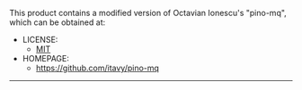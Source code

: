 This product contains a modified version of Octavian Ionescu's "pino-mq", 
which can be obtained at:
  * LICENSE:
    * [MIT](https://github.com/itavy/pino-mq/blob/master/LICENSE.md)
  * HOMEPAGE:
    * https://github.com/itavy/pino-mq

-------------------------------------------------------------------------------
